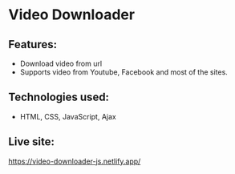# Video Downloader

## Features:
* Download video from url
* Supports video from Youtube, Facebook and most of the sites.

## Technologies used: 
* HTML, CSS, JavaScript, Ajax

## Live site:
https://video-downloader-js.netlify.app/
